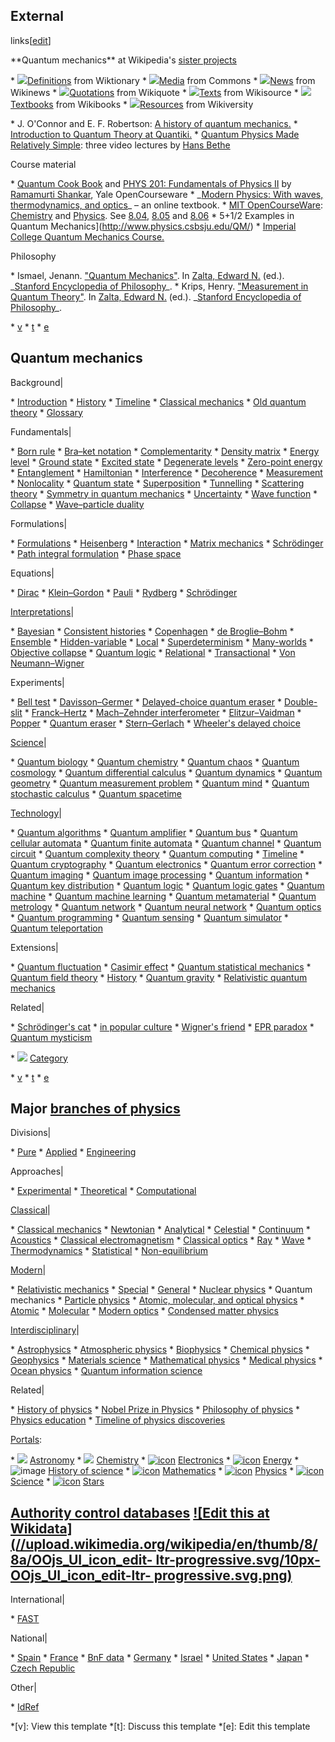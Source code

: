 ## External
links[[edit](/w/index.php?title=Quantum\_mechanics&action=edit&section=24 "Edit
section: External links")]

\*\*Quantum mechanics\*\* at Wikipedia's [sister
projects](/wiki/Wikipedia:Wikimedia\_sister\_projects "Wikipedia:Wikimedia
sister projects")

 \* ![](//upload.wikimedia.org/wikipedia/en/thumb/0/06/Wiktionary-logo-v2.svg/27px-Wiktionary-logo-v2.svg.png)[Definitions](https://en.wiktionary.org/wiki/Special:Search/Quantum\_mechanics "wikt:Special:Search/Quantum mechanics") from Wiktionary
 \* ![](//upload.wikimedia.org/wikipedia/en/thumb/4/4a/Commons-logo.svg/20px-Commons-logo.svg.png)[Media](https://commons.wikimedia.org/wiki/Category:Quantum\_mechanics "c:Category:Quantum mechanics") from Commons
 \* ![](//upload.wikimedia.org/wikipedia/commons/thumb/2/24/Wikinews-logo.svg/27px-Wikinews-logo.svg.png)[News](https://en.wikinews.org/wiki/Special:Search/Quantum\_mechanics "n:Special:Search/Quantum mechanics") from Wikinews
 \* ![](//upload.wikimedia.org/wikipedia/commons/thumb/f/fa/Wikiquote-logo.svg/23px-Wikiquote-logo.svg.png)[Quotations](https://en.wikiquote.org/wiki/Quantum\_mechanics "q:Quantum mechanics") from Wikiquote
 \* ![](//upload.wikimedia.org/wikipedia/commons/thumb/4/4c/Wikisource-logo.svg/26px-Wikisource-logo.svg.png)[Texts](https://en.wikisource.org/wiki/Quantum\_mechanics "s:Quantum mechanics") from Wikisource
 \* ![](//upload.wikimedia.org/wikipedia/commons/thumb/f/fa/Wikibooks-logo.svg/27px-Wikibooks-logo.svg.png)[Textbooks](https://en.wikibooks.org/wiki/Quantum\_Mechanics "b:Quantum Mechanics") from Wikibooks
 \* ![](//upload.wikimedia.org/wikipedia/commons/thumb/0/0b/Wikiversity\_logo\_2017.svg/27px-Wikiversity\_logo\_2017.svg.png)[Resources](https://en.wikiversity.org/wiki/Quantum\_mechanics "v:Quantum mechanics") from Wikiversity

 \* J. O'Connor and E. F. Robertson: [A history of quantum mechanics.](http://www-history.mcs.st-andrews.ac.uk/history/HistTopics/The\_Quantum\_age\_begins.html)
 \* [Introduction to Quantum Theory at Quantiki.](https://web.archive.org/web/20080913201312/http://www.quantiki.org/wiki/index.php/Introduction\_to\_Quantum\_Theory)
 \* [Quantum Physics Made Relatively Simple](http://bethe.cornell.edu/): three video lectures by [Hans Bethe](/wiki/Hans\_Bethe "Hans Bethe")

Course material

 \* [Quantum Cook Book](http://oyc.yale.edu/sites/default/files/notes\_quantum\_cookbook.pdf) and [PHYS 201: Fundamentals of Physics II](http://oyc.yale.edu/physics/phys-201#sessions) by [Ramamurti Shankar](/wiki/Ramamurti\_Shankar "Ramamurti Shankar"), Yale OpenCourseware
 \* \_[Modern Physics: With waves, thermodynamics, and optics](http://www.lightandmatter.com/mod/)\_ – an online textbook.
 \* [MIT OpenCourseWare](/wiki/MIT\_OpenCourseWare "MIT OpenCourseWare"): [Chemistry](https://ocw.mit.edu/courses/chemistry/) and [Physics](https://ocw.mit.edu/courses/physics/). See [8.04](https://ocw.mit.edu/courses/physics/8-04-quantum-physics-i-spring-2016/), [8.05](https://ocw.mit.edu/courses/physics/8-05-quantum-physics-ii-fall-2013/index.htm) and [8.06](https://ocw.mit.edu/courses/physics/8-06-quantum-physics-iii-spring-2018/index.htm)
 \* 5+1/2 Examples in Quantum Mechanics](http://www.physics.csbsju.edu/QM/)
 \* [Imperial College Quantum Mechanics Course.](http://www.imperial.ac.uk/quantuminformation/qi/tutorials)

Philosophy

 \* Ismael, Jenann. ["Quantum Mechanics"](https://plato.stanford.edu/entries/qm/). In [Zalta, Edward N.](/wiki/Edward\_N.\_Zalta "Edward N. Zalta") (ed.). \_[Stanford Encyclopedia of Philosophy](/wiki/Stanford\_Encyclopedia\_of\_Philosophy "Stanford Encyclopedia of Philosophy")\_.
 \* Krips, Henry. ["Measurement in Quantum Theory"](https://plato.stanford.edu/entries/qt-measurement/). In [Zalta, Edward N.](/wiki/Edward\_N.\_Zalta "Edward N. Zalta") (ed.). \_[Stanford Encyclopedia of Philosophy](/wiki/Stanford\_Encyclopedia\_of\_Philosophy "Stanford Encyclopedia of Philosophy")\_.

 \* [v](/wiki/Template:Quantum\_mechanics\_topics "Template:Quantum mechanics topics")
 \* [t](/wiki/Template\_talk:Quantum\_mechanics\_topics "Template talk:Quantum mechanics topics")
 \* [e](/wiki/Special:EditPage/Template:Quantum\_mechanics\_topics "Special:EditPage/Template:Quantum mechanics topics")

Quantum mechanics 
--- 
Background|

 \* [Introduction](/wiki/Introduction\_to\_quantum\_mechanics "Introduction to quantum mechanics")
 \* [History](/wiki/History\_of\_quantum\_mechanics "History of quantum mechanics")
 \* [Timeline](/wiki/Timeline\_of\_quantum\_mechanics "Timeline of quantum mechanics")
 \* [Classical mechanics](/wiki/Classical\_mechanics "Classical mechanics")
 \* [Old quantum theory](/wiki/Old\_quantum\_theory "Old quantum theory")
 \* [Glossary](/wiki/Glossary\_of\_elementary\_quantum\_mechanics "Glossary of elementary quantum mechanics")

 
Fundamentals|

 \* [Born rule](/wiki/Born\_rule "Born rule")
 \* [Bra–ket notation](/wiki/Bra%E2%80%93ket\_notation "Bra–ket notation")
 \* [ Complementarity](/wiki/Complementarity\_\(physics\) "Complementarity \(physics\)")
 \* [Density matrix](/wiki/Density\_matrix "Density matrix")
 \* [Energy level](/wiki/Energy\_level "Energy level")
 \* [Ground state](/wiki/Ground\_state "Ground state")
 \* [Excited state](/wiki/Excited\_state "Excited state")
 \* [Degenerate levels](/wiki/Degenerate\_energy\_levels "Degenerate energy levels")
 \* [Zero-point energy](/wiki/Zero-point\_energy "Zero-point energy")
 \* [Entanglement](/wiki/Quantum\_entanglement "Quantum entanglement")
 \* [Hamiltonian](/wiki/Hamiltonian\_\(quantum\_mechanics\) "Hamiltonian \(quantum mechanics\)")
 \* [Interference](/wiki/Wave\_interference "Wave interference")
 \* [Decoherence](/wiki/Quantum\_decoherence "Quantum decoherence")
 \* [Measurement](/wiki/Measurement\_in\_quantum\_mechanics "Measurement in quantum mechanics")
 \* [Nonlocality](/wiki/Quantum\_nonlocality "Quantum nonlocality")
 \* [Quantum state](/wiki/Quantum\_state "Quantum state")
 \* [Superposition](/wiki/Quantum\_superposition "Quantum superposition")
 \* [Tunnelling](/wiki/Quantum\_tunnelling "Quantum tunnelling")
 \* [Scattering theory](/wiki/Scattering\_theory "Scattering theory")
 \* [Symmetry in quantum mechanics](/wiki/Symmetry\_in\_quantum\_mechanics "Symmetry in quantum mechanics")
 \* [Uncertainty](/wiki/Uncertainty\_principle "Uncertainty principle")
 \* [Wave function](/wiki/Wave\_function "Wave function")
 \* [Collapse](/wiki/Wave\_function\_collapse "Wave function collapse")
 \* [Wave–particle duality](/wiki/Wave%E2%80%93particle\_duality "Wave–particle duality")

 
Formulations|

 \* [Formulations](/wiki/Mathematical\_formulation\_of\_quantum\_mechanics "Mathematical formulation of quantum mechanics")
 \* [Heisenberg](/wiki/Heisenberg\_picture "Heisenberg picture")
 \* [Interaction](/wiki/Interaction\_picture "Interaction picture")
 \* [Matrix mechanics](/wiki/Matrix\_mechanics "Matrix mechanics")
 \* [Schrödinger](/wiki/Schr%C3%B6dinger\_picture "Schrödinger picture")
 \* [Path integral formulation](/wiki/Path\_integral\_formulation "Path integral formulation")
 \* [Phase space](/wiki/Phase-space\_formulation "Phase-space formulation")

 
Equations|

 \* [Dirac](/wiki/Dirac\_equation "Dirac equation")
 \* [Klein–Gordon](/wiki/Klein%E2%80%93Gordon\_equation "Klein–Gordon equation")
 \* [Pauli](/wiki/Pauli\_equation "Pauli equation")
 \* [Rydberg](/wiki/Rydberg\_formula "Rydberg formula")
 \* [Schrödinger](/wiki/Schr%C3%B6dinger\_equation "Schrödinger equation")

 
[Interpretations](/wiki/Interpretations\_of\_quantum\_mechanics "Interpretations
of quantum mechanics")|

 \* [Bayesian](/wiki/Quantum\_Bayesianism "Quantum Bayesianism")
 \* [Consistent histories](/wiki/Consistent\_histories "Consistent histories")
 \* [Copenhagen](/wiki/Copenhagen\_interpretation "Copenhagen interpretation")
 \* [de Broglie–Bohm](/wiki/De\_Broglie%E2%80%93Bohm\_theory "De Broglie–Bohm theory")
 \* [Ensemble](/wiki/Ensemble\_interpretation "Ensemble interpretation")
 \* [Hidden-variable](/wiki/Hidden-variable\_theory "Hidden-variable theory")
 \* [Local](/wiki/Local\_hidden-variable\_theory "Local hidden-variable theory")
 \* [Superdeterminism](/wiki/Superdeterminism "Superdeterminism")
 \* [Many-worlds](/wiki/Many-worlds\_interpretation "Many-worlds interpretation")
 \* [Objective collapse](/wiki/Objective-collapse\_theory "Objective-collapse theory")
 \* [Quantum logic](/wiki/Quantum\_logic "Quantum logic")
 \* [Relational](/wiki/Relational\_quantum\_mechanics "Relational quantum mechanics")
 \* [Transactional](/wiki/Transactional\_interpretation "Transactional interpretation")
 \* [Von Neumann–Wigner](/wiki/Von\_Neumann%E2%80%93Wigner\_interpretation "Von Neumann–Wigner interpretation")

 
Experiments|

 \* [Bell test](/wiki/Bell\_test "Bell test")
 \* [Davisson–Germer](/wiki/Davisson%E2%80%93Germer\_experiment "Davisson–Germer experiment")
 \* [Delayed-choice quantum eraser](/wiki/Delayed-choice\_quantum\_eraser "Delayed-choice quantum eraser")
 \* [Double-slit](/wiki/Double-slit\_experiment "Double-slit experiment")
 \* [Franck–Hertz](/wiki/Franck%E2%80%93Hertz\_experiment "Franck–Hertz experiment")
 \* [Mach–Zehnder interferometer](/wiki/Mach%E2%80%93Zehnder\_interferometer "Mach–Zehnder interferometer")
 \* [Elitzur–Vaidman](/wiki/Elitzur%E2%80%93Vaidman\_bomb\_tester "Elitzur–Vaidman bomb tester")
 \* [Popper](/wiki/Popper%27s\_experiment "Popper's experiment")
 \* [Quantum eraser](/wiki/Quantum\_eraser\_experiment "Quantum eraser experiment")
 \* [Stern–Gerlach](/wiki/Stern%E2%80%93Gerlach\_experiment "Stern–Gerlach experiment")
 \* [Wheeler's delayed choice](/wiki/Wheeler%27s\_delayed-choice\_experiment "Wheeler's delayed-choice experiment")

 
[Science](/wiki/Quantum\_nanoscience "Quantum nanoscience")|

 \* [Quantum biology](/wiki/Quantum\_biology "Quantum biology")
 \* [Quantum chemistry](/wiki/Quantum\_chemistry "Quantum chemistry")
 \* [Quantum chaos](/wiki/Quantum\_chaos "Quantum chaos")
 \* [Quantum cosmology](/wiki/Quantum\_cosmology "Quantum cosmology")
 \* [Quantum differential calculus](/wiki/Quantum\_differential\_calculus "Quantum differential calculus")
 \* [Quantum dynamics](/wiki/Quantum\_dynamics "Quantum dynamics")
 \* [Quantum geometry](/wiki/Quantum\_geometry "Quantum geometry")
 \* [Quantum measurement problem](/wiki/Measurement\_problem "Measurement problem")
 \* [Quantum mind](/wiki/Quantum\_mind "Quantum mind")
 \* [Quantum stochastic calculus](/wiki/Quantum\_stochastic\_calculus "Quantum stochastic calculus")
 \* [Quantum spacetime](/wiki/Quantum\_spacetime "Quantum spacetime")

 
[Technology](/wiki/Quantum\_technology "Quantum technology")|

 \* [Quantum algorithms](/wiki/Quantum\_algorithm "Quantum algorithm")
 \* [Quantum amplifier](/wiki/Quantum\_amplifier "Quantum amplifier")
 \* [Quantum bus](/wiki/Quantum\_bus "Quantum bus")
 \* [Quantum cellular automata](/wiki/Quantum\_cellular\_automaton "Quantum cellular automaton")
 \* [Quantum finite automata](/wiki/Quantum\_finite\_automaton "Quantum finite automaton")
 \* [Quantum channel](/wiki/Quantum\_channel "Quantum channel")
 \* [Quantum circuit](/wiki/Quantum\_circuit "Quantum circuit")
 \* [Quantum complexity theory](/wiki/Quantum\_complexity\_theory "Quantum complexity theory")
 \* [Quantum computing](/wiki/Quantum\_computing "Quantum computing")
 \* [Timeline](/wiki/Timeline\_of\_quantum\_computing\_and\_communication "Timeline of quantum computing and communication")
 \* [Quantum cryptography](/wiki/Quantum\_cryptography "Quantum cryptography")
 \* [Quantum electronics](/wiki/Quantum\_electronics "Quantum electronics")
 \* [Quantum error correction](/wiki/Quantum\_error\_correction "Quantum error correction")
 \* [Quantum imaging](/wiki/Quantum\_imaging "Quantum imaging")
 \* [Quantum image processing](/wiki/Quantum\_image\_processing "Quantum image processing")
 \* [Quantum information](/wiki/Quantum\_information "Quantum information")
 \* [Quantum key distribution](/wiki/Quantum\_key\_distribution "Quantum key distribution")
 \* [Quantum logic](/wiki/Quantum\_logic "Quantum logic")
 \* [Quantum logic gates](/wiki/Quantum\_logic\_gate "Quantum logic gate")
 \* [Quantum machine](/wiki/Quantum\_machine "Quantum machine")
 \* [Quantum machine learning](/wiki/Quantum\_machine\_learning "Quantum machine learning")
 \* [Quantum metamaterial](/wiki/Quantum\_metamaterial "Quantum metamaterial")
 \* [Quantum metrology](/wiki/Quantum\_metrology "Quantum metrology")
 \* [Quantum network](/wiki/Quantum\_network "Quantum network")
 \* [Quantum neural network](/wiki/Quantum\_neural\_network "Quantum neural network")
 \* [Quantum optics](/wiki/Quantum\_optics "Quantum optics")
 \* [Quantum programming](/wiki/Quantum\_programming "Quantum programming")
 \* [Quantum sensing](/wiki/Quantum\_sensor "Quantum sensor")
 \* [Quantum simulator](/wiki/Quantum\_simulator "Quantum simulator")
 \* [Quantum teleportation](/wiki/Quantum\_teleportation "Quantum teleportation")

 
Extensions|

 \* [Quantum fluctuation](/wiki/Quantum\_fluctuation "Quantum fluctuation")
 \* [Casimir effect](/wiki/Casimir\_effect "Casimir effect")
 \* [Quantum statistical mechanics](/wiki/Quantum\_statistical\_mechanics "Quantum statistical mechanics")
 \* [Quantum field theory](/wiki/Quantum\_field\_theory "Quantum field theory")
 \* [History](/wiki/History\_of\_quantum\_field\_theory "History of quantum field theory")
 \* [Quantum gravity](/wiki/Quantum\_gravity "Quantum gravity")
 \* [Relativistic quantum mechanics](/wiki/Relativistic\_quantum\_mechanics "Relativistic quantum mechanics")

 
Related|

 \* [Schrödinger's cat](/wiki/Schr%C3%B6dinger%27s\_cat "Schrödinger's cat")
 \* [in popular culture](/wiki/Schr%C3%B6dinger%27s\_cat\_in\_popular\_culture "Schrödinger's cat in popular culture")
 \* [Wigner's friend](/wiki/Wigner%27s\_friend "Wigner's friend")
 \* [EPR paradox](/wiki/Einstein%E2%80%93Podolsky%E2%80%93Rosen\_paradox "Einstein–Podolsky–Rosen paradox")
 \* [Quantum mysticism](/wiki/Quantum\_mysticism "Quantum mysticism")

 
 
 \* ![](//upload.wikimedia.org/wikipedia/en/thumb/9/96/Symbol\_category\_class.svg/16px-Symbol\_category\_class.svg.png) [Category](/wiki/Category:Quantum\_mechanics "Category:Quantum mechanics")

 
 
 \* [v](/wiki/Template:Branches\_of\_physics "Template:Branches of physics")
 \* [t](/wiki/Template\_talk:Branches\_of\_physics "Template talk:Branches of physics")
 \* [e](/wiki/Special:EditPage/Template:Branches\_of\_physics "Special:EditPage/Template:Branches of physics")

Major [branches of physics](/wiki/Branches\_of\_physics "Branches of physics") 
--- 
Divisions|

 \* [Pure](/wiki/Basic\_research "Basic research")
 \* [Applied](/wiki/Applied\_physics "Applied physics")
 \* [Engineering](/wiki/Engineering\_physics "Engineering physics")

 
Approaches|

 \* [Experimental](/wiki/Experimental\_physics "Experimental physics")
 \* [Theoretical](/wiki/Theoretical\_physics "Theoretical physics")
 \* [Computational](/wiki/Computational\_physics "Computational physics")

 
[Classical](/wiki/Classical\_physics "Classical physics")|

 \* [Classical mechanics](/wiki/Classical\_mechanics "Classical mechanics")
 \* [Newtonian](/wiki/Newton%27s\_laws\_of\_motion "Newton's laws of motion")
 \* [Analytical](/wiki/Analytical\_mechanics "Analytical mechanics")
 \* [Celestial](/wiki/Celestial\_mechanics "Celestial mechanics")
 \* [Continuum](/wiki/Continuum\_mechanics "Continuum mechanics")
 \* [Acoustics](/wiki/Acoustics "Acoustics")
 \* [Classical electromagnetism](/wiki/Classical\_electromagnetism "Classical electromagnetism")
 \* [Classical optics](/wiki/Classical\_optics "Classical optics")
 \* [Ray](/wiki/Geometrical\_optics "Geometrical optics")
 \* [Wave](/wiki/Physical\_optics "Physical optics")
 \* [Thermodynamics](/wiki/Thermodynamics "Thermodynamics")
 \* [Statistical](/wiki/Statistical\_mechanics "Statistical mechanics")
 \* [Non-equilibrium](/wiki/Non-equilibrium\_thermodynamics "Non-equilibrium thermodynamics")

 
[Modern](/wiki/Modern\_physics "Modern physics")|

 \* [Relativistic mechanics](/wiki/Relativistic\_mechanics "Relativistic mechanics")
 \* [Special](/wiki/Special\_relativity "Special relativity")
 \* [General](/wiki/General\_relativity "General relativity")
 \* [Nuclear physics](/wiki/Nuclear\_physics "Nuclear physics")
 \* Quantum mechanics
 \* [Particle physics](/wiki/Particle\_physics "Particle physics")
 \* [Atomic, molecular, and optical physics](/wiki/Atomic,\_molecular,\_and\_optical\_physics "Atomic, molecular, and optical physics")
 \* [Atomic](/wiki/Atomic\_physics "Atomic physics")
 \* [Molecular](/wiki/Molecular\_physics "Molecular physics")
 \* [Modern optics](/wiki/Optics#Modern\_optics "Optics")
 \* [Condensed matter physics](/wiki/Condensed\_matter\_physics "Condensed matter physics")

 
[Interdisciplinary](/wiki/Category:Applied\_and\_interdisciplinary\_physics
"Category:Applied and interdisciplinary physics")|

 \* [Astrophysics](/wiki/Astrophysics "Astrophysics")
 \* [Atmospheric physics](/wiki/Atmospheric\_physics "Atmospheric physics")
 \* [Biophysics](/wiki/Biophysics "Biophysics")
 \* [Chemical physics](/wiki/Chemical\_physics "Chemical physics")
 \* [Geophysics](/wiki/Geophysics "Geophysics")
 \* [Materials science](/wiki/Materials\_science "Materials science")
 \* [Mathematical physics](/wiki/Mathematical\_physics "Mathematical physics")
 \* [Medical physics](/wiki/Medical\_physics "Medical physics")
 \* [Ocean physics](/wiki/Physical\_oceanography "Physical oceanography")
 \* [Quantum information science](/wiki/Quantum\_information\_science "Quantum information science")

 
Related|

 \* [History of physics](/wiki/History\_of\_physics "History of physics")
 \* [Nobel Prize in Physics](/wiki/Nobel\_Prize\_in\_Physics "Nobel Prize in Physics")
 \* [Philosophy of physics](/wiki/Philosophy\_of\_physics "Philosophy of physics")
 \* [Physics education](/wiki/Physics\_education "Physics education")
 \* [Timeline of physics discoveries](/wiki/Timeline\_of\_fundamental\_physics\_discoveries "Timeline of fundamental physics discoveries")

 
 
[Portals](/wiki/Wikipedia:Contents/Portals "Wikipedia:Contents/Portals"):

 \* ![](//upload.wikimedia.org/wikipedia/commons/thumb/0/00/Crab\_Nebula.jpg/19px-Crab\_Nebula.jpg) [Astronomy](/wiki/Portal:Astronomy "Portal:Astronomy")
 \* ![](//upload.wikimedia.org/wikipedia/commons/thumb/e/ed/Papapishu-Lab-icon-6.svg/19px-Papapishu-Lab-icon-6.svg.png) [Chemistry](/wiki/Portal:Chemistry "Portal:Chemistry")
 \* [![icon](//upload.wikimedia.org/wikipedia/commons/thumb/8/8d/Nuvola\_apps\_ksim.png/19px-Nuvola\_apps\_ksim.png)](/wiki/File:Nuvola\_apps\_ksim.png) [Electronics](/wiki/Portal:Electronics "Portal:Electronics")
 \* [![icon](//upload.wikimedia.org/wikipedia/commons/thumb/1/14/Crystal\_energy.svg/20px-Crystal\_energy.svg.png)](/wiki/File:Crystal\_energy.svg) [Energy](/wiki/Portal:Energy "Portal:Energy")
 \* ![image](//upload.wikimedia.org/wikipedia/commons/thumb/a/aa/Newton%27s\_reflecting\_telescope.jpg/17px-Newton%27s\_reflecting\_telescope.jpg) [History of science](/wiki/Portal:History\_of\_science "Portal:History of science")
 \* [![icon](//upload.wikimedia.org/wikipedia/commons/thumb/3/3e/Nuvola\_apps\_edu\_mathematics\_blue-p.svg/19px-Nuvola\_apps\_edu\_mathematics\_blue-p.svg.png)](/wiki/File:Nuvola\_apps\_edu\_mathematics\_blue-p.svg) [Mathematics](/wiki/Portal:Mathematics "Portal:Mathematics")
 \* [![icon](//upload.wikimedia.org/wikipedia/commons/thumb/6/6f/Stylised\_atom\_with\_three\_Bohr\_model\_orbits\_and\_stylised\_nucleus.svg/17px-Stylised\_atom\_with\_three\_Bohr\_model\_orbits\_and\_stylised\_nucleus.svg.png)](/wiki/File:Stylised\_atom\_with\_three\_Bohr\_model\_orbits\_and\_stylised\_nucleus.svg) [Physics](/wiki/Portal:Physics "Portal:Physics")
 \* [![icon](//upload.wikimedia.org/wikipedia/commons/thumb/8/8b/Nuvola\_apps\_kalzium.svg/19px-Nuvola\_apps\_kalzium.svg.png)](/wiki/File:Nuvola\_apps\_kalzium.svg) [Science](/wiki/Portal:Science "Portal:Science")
 \* [![icon](//upload.wikimedia.org/wikipedia/commons/thumb/5/5f/He1523a.jpg/16px-He1523a.jpg)](/wiki/File:He1523a.jpg) [Stars](/wiki/Portal:Stars "Portal:Stars")

[Authority control databases](/wiki/Help:Authority\_control "Help:Authority
control") [![Edit this at
Wikidata](//upload.wikimedia.org/wikipedia/en/thumb/8/8a/OOjs\_UI\_icon\_edit-
ltr-progressive.svg/10px-OOjs\_UI\_icon\_edit-ltr-
progressive.svg.png)](https://www.wikidata.org/wiki/Q944#identifiers "Edit
this at Wikidata") 
--- 
International|

 \* [FAST](http://id.worldcat.org/fast/1085128/)

 
National|

 \* [Spain](http://catalogo.bne.es/uhtbin/authoritybrowse.cgi?action=display&authority\_id=XX4576425)
 \* [France](https://catalogue.bnf.fr/ark:/12148/cb11938463d)
 \* [BnF data](https://data.bnf.fr/ark:/12148/cb11938463d)
 \* [Germany](https://d-nb.info/gnd/4047989-4)
 \* [Israel](http://olduli.nli.org.il/F/?func=find-b&local\_base=NLX10&find\_code=UID&request=987007550893405171)
 \* [United States](https://id.loc.gov/authorities/sh85109469)
 \* [Japan](https://id.ndl.go.jp/auth/ndlna/00569870)
 \* [Czech Republic](https://aleph.nkp.cz/F/?func=find-c&local\_base=aut&ccl\_term=ica=ph115047&CON\_LNG=ENG)

 
Other|

 \* [IdRef](https://www.idref.fr/02731569X)

 \*[v]: View this template
 \*[t]: Discuss this template
 \*[e]: Edit this template

